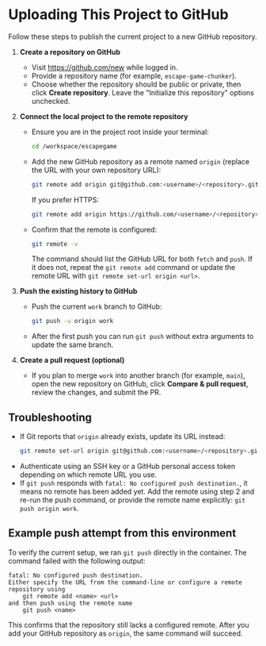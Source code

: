 # Uploading This Project to GitHub

Follow these steps to publish the current project to a new GitHub repository.

1. **Create a repository on GitHub**
   - Visit https://github.com/new while logged in.
   - Provide a repository name (for example, `escape-game-chunker`).
   - Choose whether the repository should be public or private, then click **Create repository**.  Leave the "Initialize this repository" options unchecked.

2. **Connect the local project to the remote repository**
   - Ensure you are in the project root inside your terminal:
     ```bash
     cd /workspace/escapegame
     ```
   - Add the new GitHub repository as a remote named `origin` (replace the URL with your own repository URL):
     ```bash
     git remote add origin git@github.com:<username>/<repository>.git
     ```
     If you prefer HTTPS:
     ```bash
     git remote add origin https://github.com/<username>/<repository>.git
     ```
   - Confirm that the remote is configured:
     ```bash
     git remote -v
     ```
     The command should list the GitHub URL for both `fetch` and `push`.  If it does not, repeat the `git remote add` command or
     update the remote URL with `git remote set-url origin <url>`.

3. **Push the existing history to GitHub**
   - Push the current `work` branch to GitHub:
     ```bash
     git push -u origin work
     ```
   - After the first push you can run `git push` without extra arguments to update the same branch.

4. **Create a pull request (optional)**
   - If you plan to merge `work` into another branch (for example, `main`), open the new repository on GitHub, click **Compare & pull request**, review the changes, and submit the PR.

## Troubleshooting
- If Git reports that `origin` already exists, update its URL instead:
  ```bash
  git remote set-url origin git@github.com:<username>/<repository>.git
  ```
- Authenticate using an SSH key or a GitHub personal access token depending on which remote URL you use.
- If `git push` responds with `fatal: No configured push destination.`, it means no remote has been added yet.  Add the remote
  using step 2 and re-run the push command, or provide the remote name explicitly: `git push origin work`.

## Example push attempt from this environment
To verify the current setup, we ran `git push` directly in the container.  The command failed with the following output:

```
fatal: No configured push destination.
Either specify the URL from the command-line or configure a remote repository using
    git remote add <name> <url>
and then push using the remote name
    git push <name>
```

This confirms that the repository still lacks a configured remote.  After you add your GitHub repository as `origin`, the same
command will succeed.

